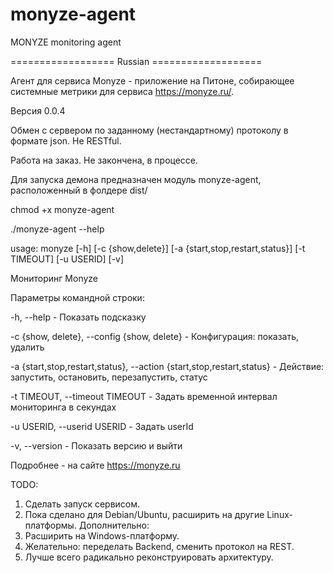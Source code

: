 # monyze-agent
MONYZE monitoring agent

================== Russian ===================

Агент для сервиса Monyze - приложение на Питоне, собирающее системные метрики для сервиса https://monyze.ru/. 

Версия 0.0.4

Обмен с сервером по заданному (нестандартному) протоколу в формате json. Не RESTful.

Работа на заказ. Не закончена, в процессе.

Для запуска демона предназначен модуль monyze-agent, расположенный в фолдере dist/

chmod +x monyze-agent

./monyze-agent --help

usage: monyze [-h] [-c {show,delete}] [-a {start,stop,restart,status}]
              [-t TIMEOUT] [-u USERID] [-v]

Мониторинг Monyze

Параметры командной строки:

 -h, --help - Показать подсказку
 
 -c {show, delete}, --config {show, delete} - Конфигурация: показать, удалить
 
 -a {start,stop,restart,status}, --action {start,stop,restart,status} - Действие: запустить, остановить, перезапустить, статус
 
 -t TIMEOUT, --timeout TIMEOUT - Задать временной интервал мониторинга в секундах
 
 -u USERID, --userid USERID - Задать userId
 
 -v, --version - Показать версию и выйти

Подробнее - на сайте https://monyze.ru

TODO:
1. Сделать запуск сервисом.
2. Пока сделано для Debian/Ubuntu, расширить на другие Linux-платформы.
Дополнительно:
3. Расширить на Windows-платформу.
4. Желательно: переделать Backend, сменить протокол на REST.
5. Лучше всего радикально реконструировать архитектуру.
